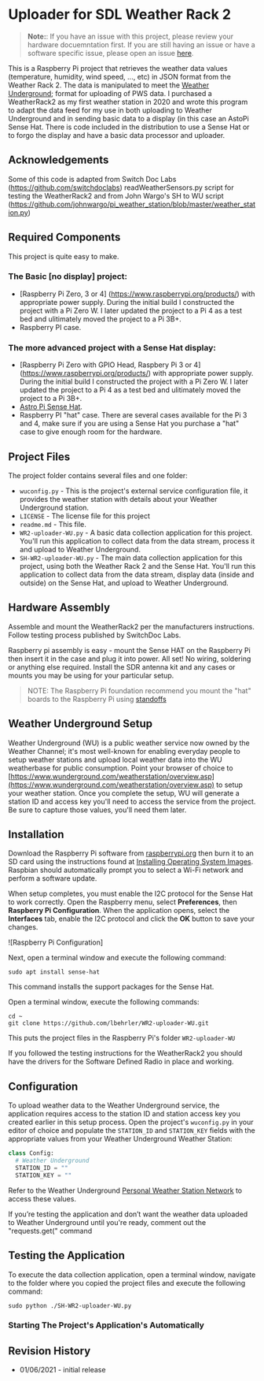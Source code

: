 # Uploader for SDL Weather Rack 2

> **Note:**: If you have an issue with this project, please review your hardware docuemntation first.  If you are still having an issue or have a software specific issue, please open an issue [here](https://github.com/lbehrler/WR2-uploader-WU/issues).

This is a Raspberry Pi project that retrieves the weather data values (temperature, humidity, wind speed, ..., etc) in JSON format from the Weather Rack 2.  The data is manipulated to meet the [Weather Underground](www.weatherunderground.com); format for uploading of PWS data. I purchased a WeatherRack2 as my first weather station in 2020 and wrote this program to adapt the data feed for my use in both uploading to Weather Underground and in sending basic data to a display (in this case an AstoPi Sense Hat.  There is code included in the distribution to use a Sense Hat or to forgo the display and have a basic data processor and uploader. 

## Acknowledgements
Some of this code is adapted from Switch Doc Labs (https://github.com/switchdoclabs) readWeatherSensors.py script for testing the WeatherRack2 and from John Wargo's SH to WU script (https://github.com/johnwargo/pi_weather_station/blob/master/weather_station.py)

## Required Components

This project is quite easy to make.   

### The Basic [no display] project:
+ [Raspberry Pi Zero, 3 or 4] (https://www.raspberrypi.org/products/) with appropriate power supply. During the initial build I constructed the project with a Pi Zero W. I later updated the project to a Pi 4 as a test bed and ulitimately moved the project to a Pi 3B+.
+ Raspberry PI case.

### The more advanced project with a Sense Hat display:
+ [Raspberry Pi Zero with GPIO Head, Raspbery Pi 3 or 4] (https://www.raspberrypi.org/products/) with appropriate power supply.  During the initial build I constructed the project with a Pi Zero W.   I later updated the project to a Pi 4 as a test bed and ulitimately moved the project to a Pi 3B+.
+ [Astro Pi Sense Hat](https://www.adafruit.com/product/2738).
+ Raspberry PI "hat" case.  There are several cases available for the Pi 3 and 4, make sure if you are using a Sense Hat you purchase a "hat" case to give enough room for the hardware.

## Project Files

The project folder contains several files and one folder:

+ `wuconfig.py` - This is the project's external service configuration file, it provides the weather station with details about your Weather Underground station.
+ `LICENSE` - The license file for this project
+ `readme.md` - This file.
+ `WR2-uploader-WU.py` - A basic data collection application for this project. You'll run this application to collect data from the data stream, process it and upload to Weather Underground.
+ `SH-WR2-uploader-WU.py` - The main data collection application for this project, using both the Weather Rack 2 and the Sense Hat. You'll run this application to collect data from the data stream, display data (inside and outside) on the Sense Hat, and upload to Weather Underground.

## Hardware Assembly

Assemble and mount the WeatherRack2 per the manufacturers instructions. Follow testing process published by SwitchDoc Labs.

Raspberry pi assembly is easy - mount the Sense HAT on the Raspberry Pi then insert it in the case and plug it into power. All set! No wiring, soldering or anything else required.  Install the SDR antenna kit and any cases or mounts you may be using for your particular setup. 

> NOTE: The Raspberry Pi foundation recommend you mount the "hat" boards to the Raspberry Pi using [standoffs](http://www.mouser.com/Electromechanical/Hardware/Standoffs-Spacers/_/N-aictf) 

## Weather Underground Setup

Weather Underground (WU) is a public weather service now owned by the Weather Channel; it's most well-known for enabling everyday people to setup weather stations and upload local weather data into the WU weatherbase for public consumption. Point your browser of choice to [https://www.wunderground.com/weatherstation/overview.asp](https://www.wunderground.com/weatherstation/overview.asp) to setup your weather station. Once you complete the setup, WU will generate a station ID and access key you'll need to access the service from the project. Be sure to capture those values, you'll need them later.

## Installation

Download the Raspberry Pi software from [raspberrypi.org](https://www.raspberrypi.org/software/) then burn it to an SD card using the instructions found at [Installing Operating System Images](https://www.raspberrypi.org/documentation/installation/installing-images/README.md). Raspbian should automatically prompt you to select a Wi-Fi network and perform a software update.

When setup completes, you must enable the I2C protocol for the Sense Hat to work correctly. Open the Raspberry menu, select **Preferences**, then **Raspberry Pi Configuration**. When the application opens, select the **Interfaces** tab, enable the I2C protocol and click the **OK** button to save your changes.

![Raspberry Pi Configuration]

Next, open a terminal window and execute the following command:

``` shell
sudo apt install sense-hat
```
This command installs the support packages for the Sense Hat.

Open a terminal window, execute the following commands:

``` shell
cd ~
git clone https://github.com/lbehrler/WR2-uploader-WU.git
```

This puts the project files in the Raspberry Pi's folder `WR2-uploader-WU`

If you followed the testing instructions for the WeatherRack2 you should have the drivers for the Software Defined Radio in place and working. 

## Configuration

To upload weather data to the Weather Underground service, the application requires access to the station ID and station access key you created earlier in this setup process. Open the project's `wuconfig.py` in your editor of choice and populate the `STATION_ID` and `STATION_KEY` fields with the appropriate values from your Weather Underground Weather Station:

``` python
class Config:
  # Weather Underground
  STATION_ID = ""
  STATION_KEY = ""
```

Refer to the Weather Underground [Personal Weather Station Network](https://www.wunderground.com/personal-weather-station/mypws) to access these values.


If you’re testing the application and don’t want the weather data uploaded to Weather Underground until you're ready, comment out the "requests.get(" command

## Testing the Application

To execute the data collection application, open a terminal window, navigate to the folder where you copied the project files and execute the following command:

``` shell
sudo python ./SH-WR2-uploader-WU.py
```

### Starting The Project's Application's Automatically


## Revision History

+ 01/06/2021 - initial release

